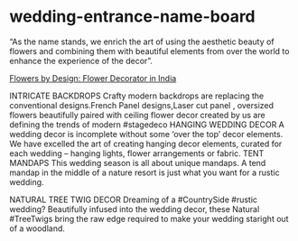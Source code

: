 # wedding-entrance-name-board

“As the name stands, we enrich the art of using the aesthetic beauty of flowers
and combining them with beautiful elements from over the world to enhance the
experience of the decor”. 

[Flowers by Design: Flower Decorator in India](https://flowersbydesign.co.in/ "Flowers by Design: Flower Decorator in India")


INTRICATE BACKDROPS
Crafty modern backdrops are replacing the conventional designs.French Panel designs,Laser cut panel , oversized flowers beautifully paired with ceiling flower decor created by us are defining the trends of modern #stagedeco
HANGING WEDDING DECOR
A wedding decor is incomplete without some ‘over the top’ decor elements. We have excelled the art of creating hanging decor elements, curated for each wedding – hanging lights, flower arrangements or fabric.
TENT MANDAPS
This wedding season is all about unique mandaps. A tend mandap in the middle of a nature resort is just what you want for a rustic wedding.

NATURAL TREE TWIG DECOR
Dreaming of a #CountrySide #rustic wedding? Beautifully infused into the wedding decor, these Natural #TreeTwigs bring the raw edge required to make your wedding staright out of a woodland.
